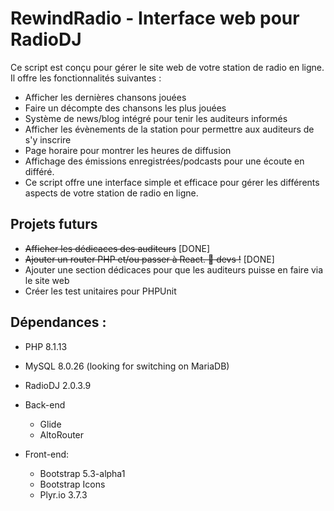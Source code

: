 # RewindRadio - Interface web pour RadioDJ
Ce script est conçu pour gérer le site web de votre station de radio en ligne. Il offre les fonctionnalités suivantes :

- Afficher les dernières chansons jouées
- Faire un décompte des chansons les plus jouées
- Système de news/blog intégré pour tenir les auditeurs informés
- Afficher les évènements de la station pour permettre aux auditeurs de s'y inscrire
- Page horaire pour montrer les heures de diffusion
- Affichage des émissions enregistrées/podcasts pour une écoute en différé.
- Ce script offre une interface simple et efficace pour gérer les différents aspects de votre station de radio en ligne. 

## Projets futurs
- ~~Afficher les dédicaces des auditeurs~~ [DONE]
- ~~Ajouter un router PHP et/ou passer à React. :wave: devs !~~ [DONE]
- Ajouter une section dédicaces pour que les auditeurs puisse en faire via le site web
- Créer les test unitaires pour PHPUnit

## Dépendances :
- PHP 8.1.13
- MySQL 8.0.26 (looking for switching on MariaDB)
- RadioDJ 2.0.3.9

- Back-end
    - Glide
    - AltoRouter
   
- Front-end: 
    - Bootstrap 5.3-alpha1 
    - Bootstrap Icons
    - Plyr.io 3.7.3
